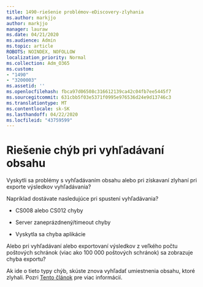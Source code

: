 ```yaml
---
title: 1490-riešenie problémov-eDiscovery-zlyhania
ms.author: markjjo
author: markjjo
manager: lauraw
ms.date: 04/21/2020
ms.audience: Admin
ms.topic: article
ROBOTS: NOINDEX, NOFOLLOW
localization_priority: Normal
ms.collection: Adm_O365
ms.custom:
- "1490"
- "3200003"
ms.assetid: ''
ms.openlocfilehash: fbca97d06508c316612139ca42c04fb7ee5445f7
ms.sourcegitcommit: 631cbb5f03e5371f0995e976536d24e9d13746c3
ms.translationtype: MT
ms.contentlocale: sk-SK
ms.lasthandoff: 04/22/2020
ms.locfileid: "43759599"
---
```

# <a name="troubleshoot-content-search-errors"></a>Riešenie chýb pri vyhľadávaní obsahu

Vyskytli sa problémy s vyhľadávaním obsahu alebo pri získavaní zlyhaní pri exporte výsledkov vyhľadávania?

Napríklad dostávate nasledujúce pri spustení vyhľadávania?

- CS008 alebo CS012 chyby

- Server zaneprázdnený/timeout chyby

- Vyskytla sa chyba aplikácie

Alebo pri vyhľadávaní alebo exportovaní výsledkov z veľkého počtu poštových schránok (viac ako 100 000 poštových schránok) sa zobrazuje chyba exportu?

Ak ide o tieto typy chýb, skúste znova vyhľadať umiestnenia obsahu, ktoré zlyhali. Pozri [Tento článok](https://docs.microsoft.com/office365/securitycompliance/retry-failed-content-search) pre viac informácií.
